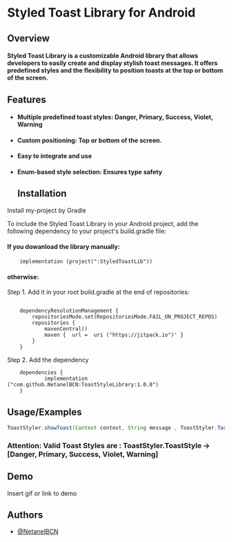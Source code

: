 
# Styled Toast Library for Android


## Overview

#### Styled Toast Library is a customizable Android library that allows developers to easily create and display stylish toast messages. It offers predefined styles and the flexibility to position toasts at the top or bottom of the screen.


## Features

- #### Multiple predefined toast styles: Danger, Primary, Success, Violet, Warning


- #### Custom positioning: Top or bottom of the screen.

- #### Easy to integrate and use

- #### Enum-based style selection: Ensures type safety

  ## Installation

Install my-project by Gradle

To include the Styled Toast Library in your Android project, add the following dependency to your project's build.gradle file:

#### If you dowanload the library manually:

```
    implementation (project(":StyledToastLib"))

```
#### otherwise:

Step 1. Add it in your root build.gradle at the end of repositories:

```

	dependencyResolutionManagement {
		repositoriesMode.set(RepositoriesMode.FAIL_ON_PROJECT_REPOS)
		repositories {
			mavenCentral()
			maven {  url =  uri ("https://jitpack.io")' }
		}
	}
```
 Step 2. Add the dependency

```
    dependencies {
	        implementation ("com.github.NetanelBCN:ToastStyleLibrary:1.0.0")
	}
```


## Usage/Examples

```java
ToastStyler.showToast(Context context, String message , ToastStyler.ToastStyle enumStyle,ToastStyler.POSITION_TOP OR ToastStyler.POSITION_BOTTOM));
```

### Attention: Valid Toast Styles are : ToastStyler.ToastStyle -> [Danger, Primary, Success, Violet, Warning]


## Demo

Insert gif or link to demo

## Authors

- [@NetanelBCN](https://github.com/NetanelBCN)



